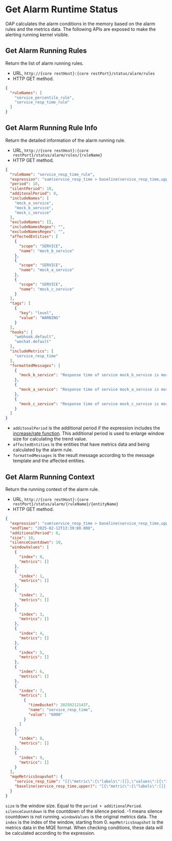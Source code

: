 # Get Alarm Runtime Status

OAP calculates the alarm conditions in the memory based on the alarm rules and the metrics data.
The following APIs are exposed to make the alerting running kernel visible.

## Get Alarm Running Rules

Return the list of alarm running rules.

- URL, `http://{core restHost}:{core restPort}/status/alarm/rules`
- HTTP GET method.

```json
{
  "ruleNames": [
    "service_percentile_rule",
    "service_resp_time_rule"
  ]
}
```

## Get Alarm Running Rule Info

Return the detailed information of the alarm running rule.

- URL, `http://{core restHost}:{core restPort}/status/alarm/rules/{ruleName}`
- HTTP GET method.

```json
{
  "ruleName": "service_resp_time_rule",
  "expression": "sum(service_resp_time > baseline(service_resp_time,upper)) >= 1",
  "period": 10,
  "silentPeriod": 10,
  "additonalPeriod": 0,
  "includeNames": [
    "mock_a_service",
    "mock_b_service",
    "mock_c_service"
  ],
  "excludeNames": [],
  "includeNamesRegex": "",
  "excludeNamesRegex": "",
  "affectedEntities": [
    {
      "scope": "SERVICE",
      "name": "mock_b_service"
    },
    {
      "scope": "SERVICE",
      "name": "mock_a_service"
    },
    {
      "scope": "SERVICE",
      "name": "mock_c_service"
    }
  ],
  "tags": [
    {
      "key": "level",
      "value": "WARNING"
    }
  ],
  "hooks": [
    "webhook.default",
    "wechat.default"
  ],
  "includeMetrics": [
    "service_resp_time"
  ],
  "formattedMessages": [
    {
      "mock_b_service": "Response time of service mock_b_service is more than upper baseline in 1 minutes of last 10 minutes."
    },
    {
      "mock_a_service": "Response time of service mock_a_service is more than upper baseline in 1 minutes of last 10 minutes."
    },
    {
      "mock_c_service": "Response time of service mock_c_service is more than upper baseline in 1 minutes of last 10 minutes."
    }
  ]
}
```

- `additonalPeriod` is the additional period if the expression includes the [increase/rate function](../api/metrics-query-expression.md#trend-operation).
This additional period is used to enlarge window size for calculating the trend value.
- `affectedEntities` is the entities that have metrics data and being calculated by the alarm rule.
- `formattedMessages` is the result message according to the message template and the affected entities.

## Get Alarm Running Context

Return the running context of the alarm rule.

- URL, `http://{core restHost}:{core restPort}/status/alarm/{ruleName}/{entityName}`
- HTTP GET method.

```json
{
  "expression": "sum(service_resp_time > baseline(service_resp_time,upper)) >= 1",
  "endTime": "2025-02-12T13:39:00.000",
  "additionalPeriod": 0,
  "size": 10,
  "silenceCountdown": 10,
  "windowValues": [
    {
      "index": 0,
      "metrics": []
    },
    {
      "index": 1,
      "metrics": []
    },
    {
      "index": 2,
      "metrics": []
    },
    {
      "index": 3,
      "metrics": []
    },
    {
      "index": 4,
      "metrics": []
    },
    {
      "index": 5,
      "metrics": []
    },
    {
      "index": 6,
      "metrics": []
    },
    {
      "index": 7,
      "metrics": [
        {
          "timeBucket": 202502121437,
          "name": "service_resp_time",
          "value": "6000"
        }
      ]
    },
    {
      "index": 8,
      "metrics": []
    },
    {
      "index": 9,
      "metrics": []
    }
  ],
  "mqeMetricsSnapshot": {
    "service_resp_time": "[{\"metric\":{\"labels\":[]},\"values\":[{\"id\":\"202502121430\",\"doubleValue\":0.0,\"isEmptyValue\":true},{\"id\":\"202502121431\",\"doubleValue\":0.0,\"isEmptyValue\":true},{\"id\":\"202502121432\",\"doubleValue\":0.0,\"isEmptyValue\":true},{\"id\":\"202502121433\",\"doubleValue\":0.0,\"isEmptyValue\":true},{\"id\":\"202502121434\",\"doubleValue\":0.0,\"isEmptyValue\":true},{\"id\":\"202502121435\",\"doubleValue\":0.0,\"isEmptyValue\":true},{\"id\":\"202502121436\",\"doubleValue\":0.0,\"isEmptyValue\":true},{\"id\":\"202502121437\",\"doubleValue\":6000.0,\"isEmptyValue\":false},{\"id\":\"202502121438\",\"doubleValue\":0.0,\"isEmptyValue\":true},{\"id\":\"202502121439\",\"doubleValue\":0.0,\"isEmptyValue\":true}]}]",
    "baseline(service_resp_time,upper)": "[{\"metric\":{\"labels\":[]},\"values\":[{\"id\":\"202502121430\",\"doubleValue\":10.0,\"isEmptyValue\":false},{\"id\":\"202502121431\",\"doubleValue\":10.0,\"isEmptyValue\":false},{\"id\":\"202502121432\",\"doubleValue\":10.0,\"isEmptyValue\":false},{\"id\":\"202502121433\",\"doubleValue\":10.0,\"isEmptyValue\":false},{\"id\":\"202502121434\",\"doubleValue\":10.0,\"isEmptyValue\":false},{\"id\":\"202502121435\",\"doubleValue\":10.0,\"isEmptyValue\":false},{\"id\":\"202502121436\",\"doubleValue\":10.0,\"isEmptyValue\":false},{\"id\":\"202502121437\",\"doubleValue\":10.0,\"isEmptyValue\":false},{\"id\":\"202502121438\",\"doubleValue\":10.0,\"isEmptyValue\":false},{\"id\":\"202502121439\",\"doubleValue\":10.0,\"isEmptyValue\":false}]}]"
  }
}
```
`size` is the window size. Equal to the `period + additionalPeriod`.
`silenceCountdown` is the countdown of the silence period. -1 means silence countdown is not running.
`windowValues` is the original metrics data. The `index` is the index of the window, starting from 0.
`mqeMetricsSnapshot` is the metrics data in the MQE format. When checking conditions, these data will be calculated according to the expression.

